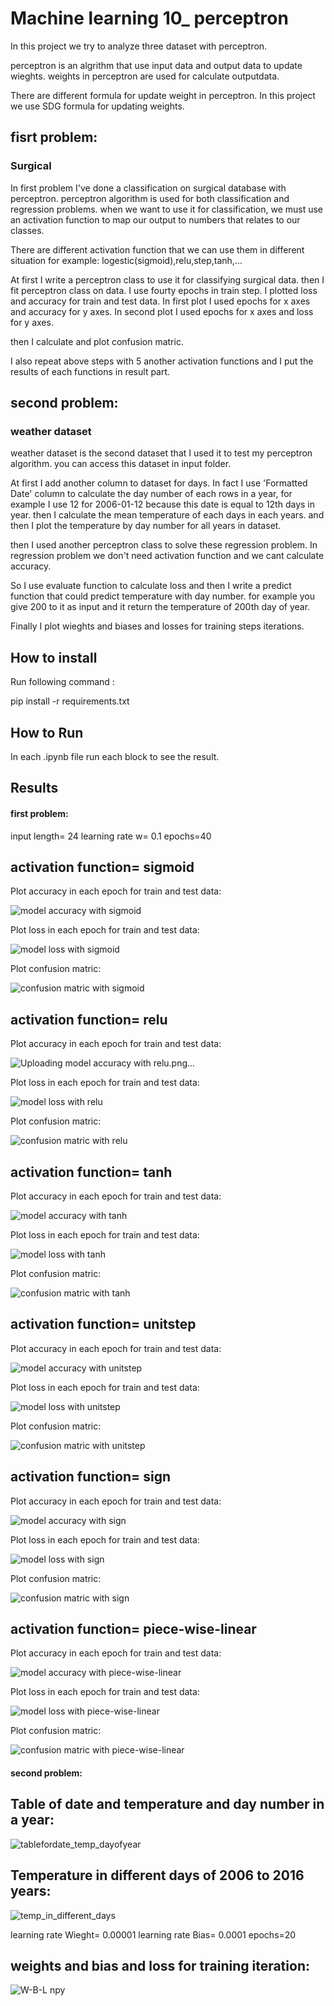 
# Machine learning 10_ perceptron

In this project we try to analyze three dataset with perceptron.

perceptron is an algrithm that use input data and output data to update wieghts.
weights in perceptron are used for calculate outputdata.

There are different formula for update weight in perceptron. In this project we use SDG formula
for updating weights.



## fisrt problem:

### Surgical 

In first problem I've done a classification on surgical database with perceptron.
perceptron algorithm is used for both classification and regression problems.
when we want to use it for classification, we must use an activation function to map our output to numbers that relates to our classes.

There are different activation function that we can use them in different situation for example: logestic(sigmoid),relu,step,tanh,...

At first I write a perceptron class to use it for classifying surgical data. then I fit perceptron class on data.
I use fourty epochs in train step. I plotted loss and accuracy for train and test data.
In first plot I used epochs for x axes and accuracy for y axes.
In second plot I used epochs for x axes and loss for y axes.


then I calculate and plot confusion matric.


I also repeat above steps with 5 another activation functions and I put the results of each functions in result part. 

## second problem:

### weather dataset

weather dataset is the second dataset that I used it to test my perceptron algorithm.
you can access this dataset in input folder.

At first I add another column to dataset for days. In fact I use 'Formatted Date' column to calculate the day number of each rows in a year, for example I use 12
for 2006-01-12 because this date is equal to 12th days in year.
then I calculate the mean temperature of each days in each years. and then I plot the temperature by day number for all years in dataset.

then I used another perceptron class to solve these regression problem. In regression problem we don't need activation function and we cant calculate accuracy.

So I use evaluate function to calculate loss and then I write a predict function that could predict temperature with day number.
for example you give 200 to it as input and it return the temperature of 200th day of year.

Finally I plot wieghts and biases and losses for training steps iterations.


## How to install
Run following command :

pip install -r requirements.txt


## How to Run

In each .ipynb file run each block to see the result. 

## Results

#### first problem:



input length= 24      learning rate w= 0.1        epochs=40

## activation function= sigmoid

Plot accuracy in each epoch for train and test data:

![model accuracy with sigmoid](https://github.com/javad7189/python-assignment/assets/86910174/b36d7e74-1be8-450d-842a-319a6093a89f)


Plot loss in each epoch for train and test data:

![model loss with sigmoid](https://github.com/javad7189/python-assignment/assets/86910174/00b58e79-773d-4538-a311-9cecde5b42e0)


Plot confusion matric:

![confusion matric with sigmoid](https://github.com/javad7189/python-assignment/assets/86910174/9f3edd6a-9d15-4a3d-bb18-8c859e56fd51)


## activation function= relu

Plot accuracy in each epoch for train and test data:

![Uploading model accuracy with relu.png…]()


Plot loss in each epoch for train and test data:

![model loss with relu](https://github.com/javad7189/python-assignment/assets/86910174/bed8da8d-07c8-42a5-b12d-9be1b47b9fe7)


Plot confusion matric:

![confusion matric with relu](https://github.com/javad7189/python-assignment/assets/86910174/cda0ee9c-5e2a-4bd0-8016-1a6778d6b10a)


## activation function= tanh

Plot accuracy in each epoch for train and test data:

![model accuracy with tanh](https://github.com/javad7189/python-assignment/assets/86910174/95ff6099-3b38-49e4-a293-aaa91e406658)


Plot loss in each epoch for train and test data:

![model loss with tanh](https://github.com/javad7189/python-assignment/assets/86910174/80f7a859-5400-4f21-afed-5e4fff36f1dd)


Plot confusion matric:

![confusion matric with tanh](https://github.com/javad7189/python-assignment/assets/86910174/998770ce-f7df-4abe-a317-ddffe1d3b0e3)


## activation function= unitstep

Plot accuracy in each epoch for train and test data:

![model accuracy with unitstep](https://github.com/javad7189/python-assignment/assets/86910174/7d2877a9-b3a8-4ea7-9b10-d34b18b77a90)


Plot loss in each epoch for train and test data:

![model loss with unitstep](https://github.com/javad7189/python-assignment/assets/86910174/41ecacec-bbb7-4d35-b186-db414bc21689)


Plot confusion matric:

![confusion matric with unitstep](https://github.com/javad7189/python-assignment/assets/86910174/9d7b9e6d-2398-465d-b560-0779c5e8ba95)


## activation function= sign

Plot accuracy in each epoch for train and test data:

![model accuracy with sign](https://github.com/javad7189/python-assignment/assets/86910174/69bdbc74-836c-4645-95f6-a9f8c84c9b18)


Plot loss in each epoch for train and test data:

![model loss with sign](https://github.com/javad7189/python-assignment/assets/86910174/61eb57ee-1667-4b9e-b770-b5c624462cb4)


Plot confusion matric:

![confusion matric with sign](https://github.com/javad7189/python-assignment/assets/86910174/ddca88ce-6aec-4f75-ad27-1759fcb7c3b2)


## activation function= piece-wise-linear

Plot accuracy in each epoch for train and test data:

![model accuracy with piece-wise-linear](https://github.com/javad7189/python-assignment/assets/86910174/dd157630-0fa9-48d0-97de-98f1279d27c4)


Plot loss in each epoch for train and test data:

![model loss with piece-wise-linear](https://github.com/javad7189/python-assignment/assets/86910174/374524a4-7db8-48b5-96d8-5cb2a1dc5eb2)


Plot confusion matric:

![confusion matric with piece-wise-linear](https://github.com/javad7189/python-assignment/assets/86910174/f4211949-7026-4e0e-8da9-55a62be0881b)


#### second problem:

## Table of date and temperature and day number in a year:

![tablefordate_temp_dayofyear](https://github.com/javad7189/python-assignment/assets/86910174/f89d50ed-8e38-4ff5-b177-e45af1d389c5)



## Temperature in different days of 2006 to 2016 years:

![temp_in_different_days](https://github.com/javad7189/python-assignment/assets/86910174/d8d3fc43-2ddd-4f7d-b74e-047845f9942a)


learning rate Wieght= 0.00001      learning rate Bias= 0.0001        epochs=20

## weights and bias and loss for training iteration:

![W-B-L npy](https://github.com/javad7189/python-assignment/assets/86910174/edf5881a-8ff1-4aa3-bb09-5e460ffaf1c8)





